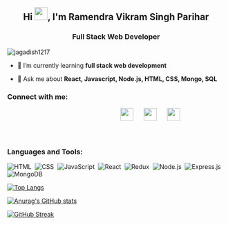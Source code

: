 
<h2 align="center">Hi <img  style="width:30px" src="https://camo.githubusercontent.com/e8e7b06ecf583bc040eb60e44eb5b8e0ecc5421320a92929ce21522dbc34c891/68747470733a2f2f6d656469612e67697068792e636f6d2f6d656469612f6876524a434c467a6361737252346961377a2f67697068792e676966" />, I'm Ramendra Vikram Singh Parihar</h2>
<h3 align="center">Full Stack Web Developer</h3>

<p align="left"> <img src="https://komarev.com/ghpvc/?username=jagadish1217&label=Profile%20views&color=0e75b6&style=flat" alt="jagadish1217" /> </p>

- 🌱 I’m currently learning **full stack web development**

- 💬 Ask me about **React, Javascript, Node.js, HTML, CSS, Mongo, SQL**

<h3 align="left">Connect with me:</h3>
<div style="display:flex; width:20px; margin:auto; justify-content:space-between">
    <a href="https://www.linkedin.com/in/itsrvsingh/"><img style="width: 30px;margin-left:20px" src="https://cdn-icons-png.flaticon.com/128/174/174857.png" /> </a>&nbsp &nbsp &nbsp &nbsp
    <a href="https://twitter.com/ramendravsingh"><img style="width: 30px;margin-left:20px" src="https://cdn-icons-png.flaticon.com/128/124/124021.png" /></a> &nbsp &nbsp &nbsp &nbsp
    <a href="mailto:rv.ramendra1@gmail.com"><img style="width: 30px;margin-left:20px" src="https://cdn-icons-png.flaticon.com/128/732/732200.png" /></a> &nbsp &nbsp &nbsp &nbsp
  </div>

<h3 align="left">Languages and Tools:</h3>

  ![HTML](https://img.shields.io/badge/html5%20-%23E34F26.svg?&style=for-the-badge&logo=html5&logoColor=white)&nbsp;
  ![CSS](https://img.shields.io/badge/css3%20-%231572B6.svg?&style=for-the-badge&logo=css3&logoColor=white)&nbsp;
  ![JavaScript](https://img.shields.io/badge/javascript%20-%23323330.svg?&style=for-the-badge&logo=javascript&logoColor=%23F7DF1E)&nbsp;
  ![React](https://img.shields.io/badge/react%20-%2320232a.svg?&style=for-the-badge&logo=react&logoColor=%2361DAFB)&nbsp;
  ![Redux](https://img.shields.io/badge/redux-%23593d88.svg?&style=for-the-badge&logo=redux&logoColor=white)&nbsp;
  ![Node.js](https://img.shields.io/badge/node.js%20-%2343853D.svg?&style=for-the-badge&logo=node.js&logoColor=white)&nbsp;
  ![Express.js](https://img.shields.io/badge/express.js-%23404d59.svg?style=for-the-badge&logo=express&logoColor=%2361DAFB)
  ![MongoDB](https://img.shields.io/badge/MongoDB-%234ea94b.svg?&style=for-the-badge&logo=mongodb&logoColor=white)&nbsp;


[![Top Langs](https://github-readme-stats.vercel.app/api/top-langs/?username=rv-vikram&layout=compact)](https://github.com/anuraghazra/github-readme-stats)

[![Anurag's GitHub stats](https://github-readme-stats.vercel.app/api?username=rv-vikram)](https://github.com/anuraghazra/github-readme-stats)

[![GitHub Streak](https://github-readme-streak-stats.herokuapp.com/?user=rv-vikram&currStreakNum=2FD3EB&fire=red&date_format=j/n/Y)](https://git.io/streak-stats)
